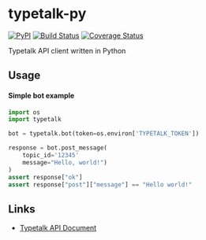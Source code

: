 typetalk-py
===

[![PyPI](https://img.shields.io/pypi/v/typetalk.svg)](https://pypi.python.org/pypi/typetalk)
[![Build Status](https://travis-ci.com/is2ei/typetalk-py.svg?branch=master)](https://travis-ci.com/is2ei/typetalk-py)
[![Coverage Status](https://coveralls.io/repos/github/is2ei/typetalk-py/badge.svg?branch=master)](https://coveralls.io/github/is2ei/typetalk-py?branch=master)

Typetalk API client written in Python

Usage
---

#### Simple bot example

```python
import os
import typetalk

bot = typetalk.bot(token=os.environ['TYPETALK_TOKEN'])

response = bot.post_message(
    topic_id='12345'
    message="Hello, world!")
)
assert response["ok"]
assert response["post"]["message"] == "Hello world!"
```

Links
---

- [Typetalk API Document](https://developer.nulab.com/docs/typetalk/)
